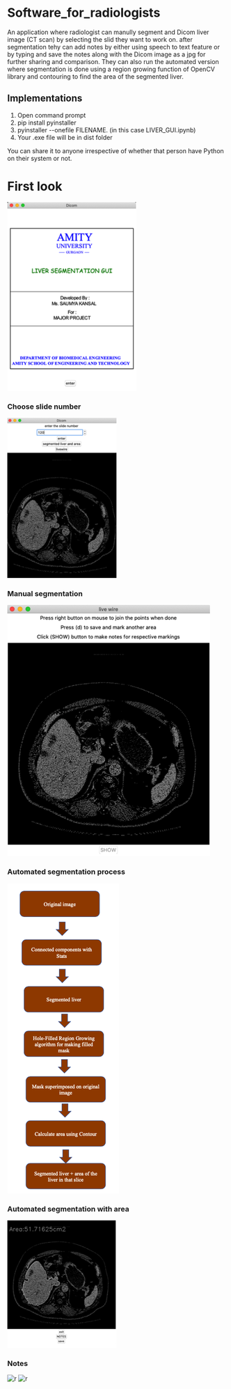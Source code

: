 # Software_for_radiologists
An application where radiologist can manully segment and Dicom liver image (CT scan) by selecting the slid they want to work on. after segmentation tehy can add notes by either using speech to text feature or by typing and save the notes along with the Dicom image as a jpg for further sharing and comparison.
They can also run the automated version where segmentation is done using a region growing function of OpenCV library and contouring to find the area of the segmented liver.

## Implementations

1. Open command prompt
2. pip install pyinstaller
3. pyinstaller --onefile FILENAME. (in this case LIVER_GUI.ipynb)
4. Your .exe file will be in dist folder

You can share it to anyone irrespective of whether that person have Python on their system or not.

# First look
![first look](First_Page.png)

### Choose slide number
![r](CT_slide.png)

### Manual segmentation
![r](manual_segmentation.png)

### Automated segmentation process
![r](Flow_chart.png)

### Automated segmentation with area
![r](Automated_segmentation.png)

### Notes
![r](sspeech_2text_notes.png)
![r](rNote_jpg.png)
